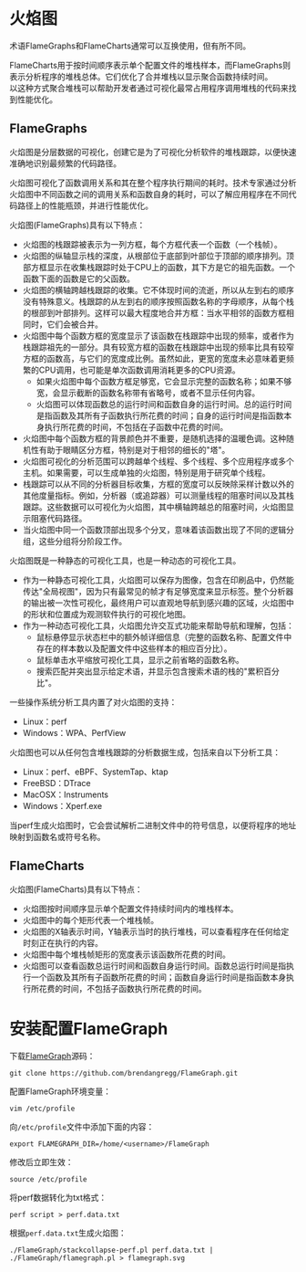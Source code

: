 # 火焰图

术语FlameGraphs和FlameCharts通常可以互换使用，但有所不同。

FlameCharts用于按时间顺序表示单个配置文件的堆栈样本，而FlameGraphs则表示分析程序的堆栈总体。它们优化了合并堆栈以显示聚合函数持续时间。<br>
以这种方式聚合堆栈可以帮助开发者通过可视化最常占用程序调用堆栈的代码来找到性能优化。

## FlameGraphs

火焰图是分层数据的可视化，创建它是为了可视化分析软件的堆栈跟踪，以便快速准确地识别最频繁的代码路径。

火焰图可视化了函数调用关系和其在整个程序执行期间的耗时。技术专家通过分析火焰图中不同函数之间的调用关系和函数自身的耗时，可以了解应用程序在不同代码路径上的性能瓶颈，并进行性能优化。

火焰图(FlameGraphs)具有以下特点：
- 火焰图的栈跟踪被表示为一列方框，每个方框代表一个函数（一个栈帧）。
- 火焰图的纵轴显示栈的深度，从根部位于底部到叶部位于顶部的顺序排列。顶部方框显示在收集栈跟踪时处于CPU上的函数，其下方是它的祖先函数。一个函数下面的函数是它的父函数。
- 火焰图的横轴跨越栈跟踪的收集。它不体现时间的流逝，所以从左到右的顺序没有特殊意义。栈跟踪的从左到右的顺序按照函数名称的字母顺序，从每个栈的根部到叶部排列。这样可以最大程度地合并方框：当水平相邻的函数方框相同时，它们会被合并。
- 火焰图中每个函数方框的宽度显示了该函数在栈跟踪中出现的频率，或者作为栈跟踪祖先的一部分。具有较宽方框的函数在栈跟踪中出现的频率比具有较窄方框的函数高，与它们的宽度成比例。虽然如此，更宽的宽度未必意味着更频繁的CPU调用，也可能是单次函数调用消耗更多的CPU资源。
    - 如果火焰图中每个函数方框足够宽，它会显示完整的函数名称；如果不够宽，会显示截断的函数名称带有省略号，或者不显示任何内容。
    - 火焰图可以体现函数总的运行时间和函数自身的运行时间。总的运行时间是指函数及其所有子函数执行所花费的时间；自身的运行时间是指函数本身执行所花费的时间，不包括在子函数中花费的时间。
- 火焰图中每个函数方框的背景颜色并不重要，是随机选择的温暖色调。这种随机性有助于眼睛区分方框，特别是对于相邻的细长的"塔"。
- 火焰图可视化的分析范围可以跨越单个线程、多个线程、多个应用程序或多个主机。如果需要，可以生成单独的火焰图，特别是用于研究单个线程。
- 栈跟踪可以从不同的分析器目标收集，方框的宽度可以反映除采样计数以外的其他度量指标。例如，分析器（或追踪器）可以测量线程的阻塞时间以及其栈跟踪。这些数据可以可视化为火焰图，其中横轴跨越总的阻塞时间，火焰图显示阻塞代码路径。
- 当火焰图中同一个函数顶部出现多个分叉，意味着该函数出现了不同的逻辑分组，这些分组将分阶段工作。

火焰图既是一种静态的可视化工具，也是一种动态的可视化工具。
- 作为一种静态可视化工具，火焰图可以保存为图像，包含在印刷品中，仍然能传达"全局视图"，因为只有最常见的帧才有足够宽度来显示标签。整个分析器的输出被一次性可视化，最终用户可以直观地导航到感兴趣的区域，火焰图中的形状和位置成为观测软件执行的可视化地图。
- 作为一种动态可视化工具，火焰图允许交互式功能来帮助导航和理解，包括：
    - 鼠标悬停显示状态栏中的额外帧详细信息（完整的函数名称、配置文件中存在的样本数以及配置文件中这些样本的相应百分比）。
    - 鼠标单击水平缩放可视化工具，显示之前省略的函数名称。
    - 搜索匹配并突出显示给定术语，并显示包含搜索术语的栈的"累积百分比"。

一些操作系统分析工具内置了对火焰图的支持：
- Linux：perf
- Windows：WPA、PerfView

火焰图也可以从任何包含堆栈跟踪的分析数据生成，包括来自以下分析工具：
- Linux：perf、eBPF、SystemTap、ktap
- FreeBSD：DTrace
- MacOSX：Instruments
- Windows：Xperf.exe

当perf生成火焰图时，它会尝试解析二进制文件中的符号信息，以便将程序的地址映射到函数名或符号名称。

## FlameCharts

火焰图(FlameCharts)具有以下特点：
- 火焰图按时间顺序显示单个配置文件持续时间内的堆栈样本。
- 火焰图中的每个矩形代表一个堆栈帧。
- 火焰图的X轴表示时间，Y轴表示当时的执行堆栈，可以查看程序在任何给定时刻正在执行的内容。
- 火焰图中每个堆栈帧矩形的宽度表示该函数所花费的时间。
- 火焰图可以查看函数总运行时间和函数自身运行时间。函数总运行时间是指执行一个函数及其所有子函数所花费的时间；函数自身运行时间是指函数本身执行所花费的时间，不包括子函数执行所花费的时间。

# 安装配置FlameGraph

下载[FlameGraph](https://github.com/brendangregg/FlameGraph)源码：
```shell
git clone https://github.com/brendangregg/FlameGraph.git
```

配置FlameGraph环境变量：
```shell
vim /etc/profile
```

向`/etc/profile`文件中添加下面的内容：
```shell
export FLAMEGRAPH_DIR=/home/<username>/FlameGraph
```

修改后立即生效：
```shell
source /etc/profile
```

将perf数据转化为txt格式：
```shell
perf script > perf.data.txt
```

根据`perf.data.txt`生成火焰图：
```shell
./FlameGraph/stackcollapse-perf.pl perf.data.txt | ./FlameGraph/flamegraph.pl > flamegraph.svg
```
